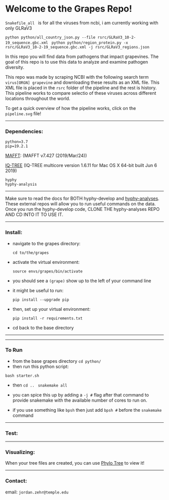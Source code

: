 # Welcome to the Grapes Repo! 

```Snakefile_all ``` is for all the viruses from ncbi, i am currently working with only GLRaV3

```python python/all_country_json.py --file rsrc/GLRaV3_10-2-19_sequence.gbc.xml ```
``` python python/region_protein.py -x rsrc/GLRaV3_10-2-19_sequence.gbc.xml -j rsrc/GLRaV3_regions.json ```

In this repo you will find data from pathogens that impact grapevines. The goal of this repo is to use this data to analyze and examine pathogen diversity.

This repo was made by scraping NCBI with the following search term ```virus[ORGN] grapevine``` and downloading these results as an XML file. This XML file is placed in the ```rsrc``` folder of the pipeline and the rest is history. This pipeline works to compare selectio of these viruses across different locations throughout the world.

To get a quick overview of how the pipeline works, click on the `pipeline.svg` file!
___
### Dependencies:
	python=3.7
	pip=19.2.1
[MAFFT](https://mafft.cbrc.jp/alignment/software/): (MAFFT v7.427 (2019/Mar/24))

[IQ-TREE](http://www.iqtree.org/#download)  (IQ-TREE multicore version 1.6.11 for Mac OS X 64-bit built Jun  6 2019)
	
	hyphy
	hyphy-analysis
___

Make sure to read the docs for BOTH hyphy-develop and [hyphy-analyses](https://github.com/veg/hyphy-analyses). These external repos will allow you to run useful commands on the data.
Once you run the hyphy-develop code, CLONE THE hyphy-analyses REPO AND CD INTO IT TO USE IT.
___
### Install:

- navigate to the grapes directory:

	```cd to/the/grapes ```

- activate the virtual environment:

	```source envs/grapes/bin/activate```

- you should see a ```(grape)``` show up to the left of your command line
 
- it might be useful to run:

	```pip install --upgrade pip```

- then, set up your virtual environment:

	``` pip install -r requirements.txt ``` 

- cd back to the base directory 
___

___
### To Run

- from the base grapes directory ```cd python/```
- then run this python script:

```bash starter.sh```


- then
```cd .. ```
```snakemake all ```

- you can spice this up by adding a ```-j #``` flag after that command to provide snakemake with the available number of cores to run on.
- if you use something like ```bpsh``` then just add ```bpsh #``` before the ```snakemake``` command

___
### Test:
___
### Visualizing:

When your tree files are created, you can use [Phylo Tree](phylotree.hyphy.org) to view it!

___

### Contact:

email: `jordan.zehr@temple.edu`
